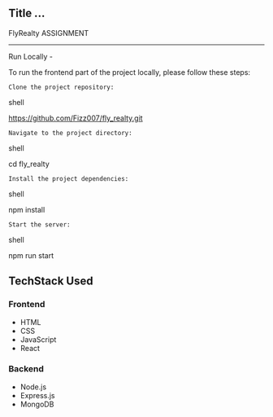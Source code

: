 ## Title ...

FlyRealty ASSIGNMENT

---


Run Locally - 

To run the frontend part of the project locally, please follow these steps:

    Clone the project repository:

shell

https://github.com/Fizz007/fly_realty.git

    Navigate to the project directory:

shell

cd fly_realty

    Install the project dependencies:

shell

npm install

    Start the server:

shell

npm run start

## TechStack Used

### Frontend

- HTML
- CSS
- JavaScript
- React

### Backend

- Node.js
- Express.js
- MongoDB





